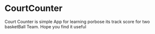 # CourtCounter
Court Counter is simple App for learning porbose its track score
for two basketBall Team.
Hope you find it useful
